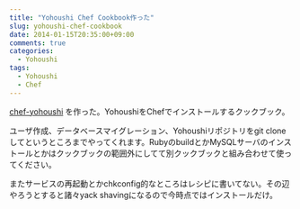 ```yaml
---
title: "Yohoushi Chef Cookbook作った"
slug: yohoushi-chef-cookbook
date: 2014-01-15T20:35:00+09:00
comments: true
categories: 
  - Yohoushi
tags:
  - Yohoushi
  - Chef
---
```


[chef-yohoushi](https://github.com/yohoushi/chef-yohoushi) を作った。YohoushiをChefでインストールするクックブック。

<!--more-->

ユーザ作成、データベースマイグレーション、Yohoushiリポジトリをgit cloneしてというところまでやってくれます。RubyのbuildとかMySQLサーバのインストールとかはクックブックの範囲外にしてて別クックブックと組み合わせて使ってください。

またサービスの再起動とかchkconfig的なところはレシピに書いてない。その辺やろうとすると諸々yack shavingになるので今時点ではインストールだけ。
